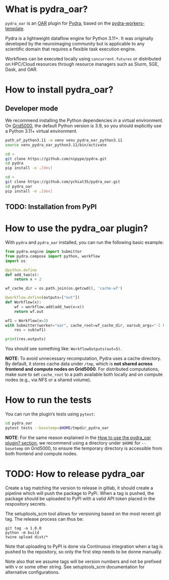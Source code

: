 # What is pydra_oar?

`pydra_oar` is an [OAR](https://oar.imag.fr/) plugin for [Pydra](https://github.com/nipype/pydra), based on the [pydra-workers-template](https://github.com/nipype/pydra-workers-template).

Pydra is a lightweight dataflow engine for Python 3.11+. It was originally developed by the neuroimaging community but is applicable to any scientific domain that requires a flexible task execution engine.

Workflows can be executed locally using `concurrent.futures` or distributed on HPC/Cloud resources through resource managers such as Slurm, SGE, Dask, and OAR.


# How to install pydra_oar?

## Developer mode

We recommend installing the Python dependencies in a virtual environment. On [Grid5000](https://www.grid5000.fr/w/Grid5000:Home), the default Python version is 3.9, so you should explicitly use a Python 3.11+ virtual environment.

```bash
path_of_python3.11 -m venv venv_pydra_oar_python3.11
source venv_pydra_oar_python3.11/bin/activate

cd ~
git clone https://github.com/nipype/pydra.git
cd pydra
pip install -e .[dev]

cd ~
git clone https://github.com/ychiat35/pydra_oar.git
cd pydra_oar
pip install -e .[dev]
```

## TODO: Installation from PyPI

# How to use the pydra_oar plugin?
With `pydra` and `pydra_oar` installed, you can run the following basic example:

```python
from pydra.engine import Submitter
from pydra.compose import python, workflow
import os

@python.define
def add_two(x):
    return x + 2

wf_cache_dir = os.path.join(os.getcwd(), 'cache-wf')

@workflow.define(outputs=["out"])
def Workflow(x):
    wf = workflow.add(add_two(x=x))
    return wf.out

wf1 = Workflow(x=3)
with Submitter(worker="oar", cache_root=wf_cache_dir, oarsub_args="-l host=1/core=1") as sub:
    res = sub(wf1)

print(res.outputs)
```

You should see something like: `WorkflowOutputs(out=5)`.


**NOTE**: To avoid unnecessary recomputation, Pydra uses a cache directory. By default, it stores cache data under `/tmp`, which is **not shared across frontend and compute nodes on Grid5000**.
For distributed computations, make sure to set `cache_root` to a path available both locally and on compute nodes (e.g., via NFS or a shared volume).


# How to run the tests
You can run the plugin’s tests using `pytest`:

```bash
cd pydra_oar
pytest tests --basetemp=$HOME/tmpdir_pydra_oar
```
**NOTE**: For the same reason explained in the [How to use the pydra_oar plugin? section](#how-to-use-the-pydra_oar-plugin), we recommend using a directory under `$HOME` for `--basetemp` on Grid5000, to ensure the temporary directory is accessible from both frontend and compute nodes.


# TODO: How to release pydra_oar

Create a tag matching the version to release in gitlab, it should create a pipeline which will push the package to PyPi.
When a tag is pushed, the package should be uploaded to PyPI with a valid API token placed in the respository secrets.

The setuptools_scm tool allows for versioning based on the most recent git tag. The release process can thus be:

```
git tag -a 1.0.0
python -m build
twine upload dist/*
```
Note that uploading to PyPI is done via Continuous integration when a tag is pushed to the repository, so only the first step needs to be donne manually.

Note also that we assume tags will be version numbers and not be prefixed with v or some other string. See setuptools_scm documentation for alternative configurations.